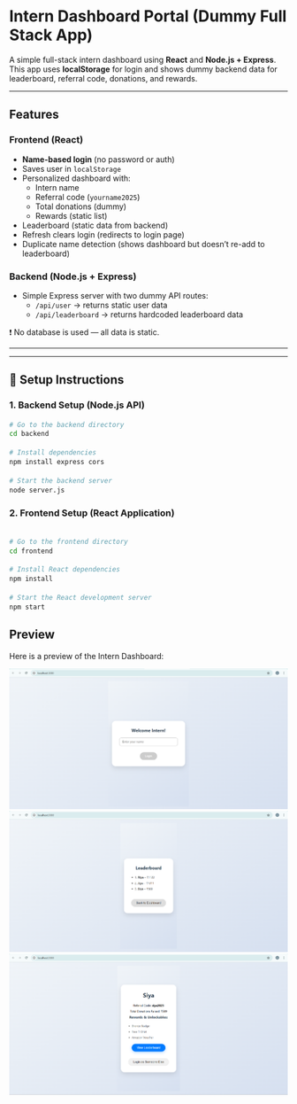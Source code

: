#  **Intern Dashboard Portal** (Dummy Full Stack App)

A simple full-stack intern dashboard using **React** and **Node.js + Express**.  
This app uses **localStorage** for login and shows dummy backend data for leaderboard, referral code, donations, and rewards.

---

##  **Features**

###  **Frontend (React)**

- **Name-based login** (no password or auth)
- Saves user in `localStorage`
- Personalized dashboard with:
  - Intern name
  - Referral code (`yourname2025`)
  - Total donations (dummy)
  - Rewards (static list)
- Leaderboard (static data from backend)
- Refresh clears login (redirects to login page)
- Duplicate name detection (shows dashboard but doesn’t re-add to leaderboard)

###  **Backend (Node.js + Express)**

- Simple Express server with two dummy API routes:
  - `/api/user` → returns static user data
  - `/api/leaderboard` → returns hardcoded leaderboard data

❗ No database is used — all data is static.

---


---

## 🔧 **Setup Instructions**

###  1. Backend Setup (Node.js API)

```bash
# Go to the backend directory
cd backend

# Install dependencies
npm install express cors

# Start the backend server
node server.js

```
###  2. Frontend Setup (React Application)

```bash

# Go to the frontend directory
cd frontend

# Install React dependencies
npm install

# Start the React development server
npm start

```

##  Preview

Here is a preview of the Intern Dashboard:

![Intern Dashboard Preview 1](screenshots/preview1.png)
![Intern Dashboard Preview 2](screenshots/preview2.png)
![Intern Dashboard Preview 3](screenshots/preview3.png)


